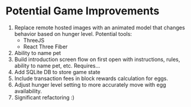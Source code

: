 # Potential Game Improvements
1. Replace remote hosted images with an animated model that changes behavior based on hunger level. Potential tools:
    - ThreeJS
    - React Three Fiber
2. Ability to name pet
3. Build introduction screen flow on first open with instructions, rules, ability to name pet, etc. Requires...
4. Add SQLite DB to store game state
5. Include transaction fees in block rewards calculation for eggs.
6. Adjust hunger level setting to more accurately move with egg availability.
7. Significant refactoring :)
